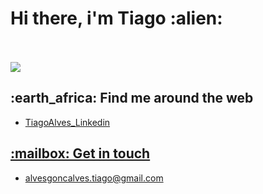 <!--
**tiagoalves91/tiagoalves91** is a ✨ _special_ ✨ repository because its `README.md` (this file) appears on your GitHub profile.

Here are some ideas to get you started:

- 🔭 I’m currently working on ...
- 🌱 I’m currently learning ...
- 👯 I’m looking to collaborate on ...
- 🤔 I’m looking for help with ...
- 💬 Ask me about ...
- 📫 How to reach me: ...
- 😄 Pronouns: ...
- ⚡ Fun fact: ...
-->
<h1>Hi there, i'm Tiago :alien:</h1>
</br>
</br>
<img src="https://media-exp1.licdn.com/dms/image/C4D16AQGeYXCvfavkaQ/profile-displaybackgroundimage-shrink_350_1400/0?e=1608768000&v=beta&t=VYjoPTAymYweGMswfAEMoHzhtWGA8_hACpP_uTxEPec">

<h2>:earth_africa: Find me around the web</h2>
<ul>
 <li><a href="https://www.linkedin.com/in/tiagoalvesgoncalves/">TiagoAlves_Linkedin</li>
</ul>
<h2>:mailbox: Get in touch</h2>
<ul>
 <li><a href="alvesgoncalves.tiago@gmail.com">alvesgoncalves.tiago@gmail.com</li>
</ul>
